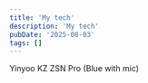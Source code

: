 ```yaml
---
title: 'My tech'
description: 'My tech'
pubDate: '2025-08-03'
tags: []
---
```


Yinyoo KZ ZSN Pro (Blue with mic)
